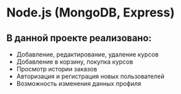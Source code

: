 # Node.js (MongoDB, Express) 

## В данной проекте реализовано:
+ Добавление, редактирование, удаление курсов
+ Добавление в корзину, покупка курсов
+ Просмотр истории заказов
+ Авторизация и регистрация новых пользователей
+ Возможность изменения данных профиля
